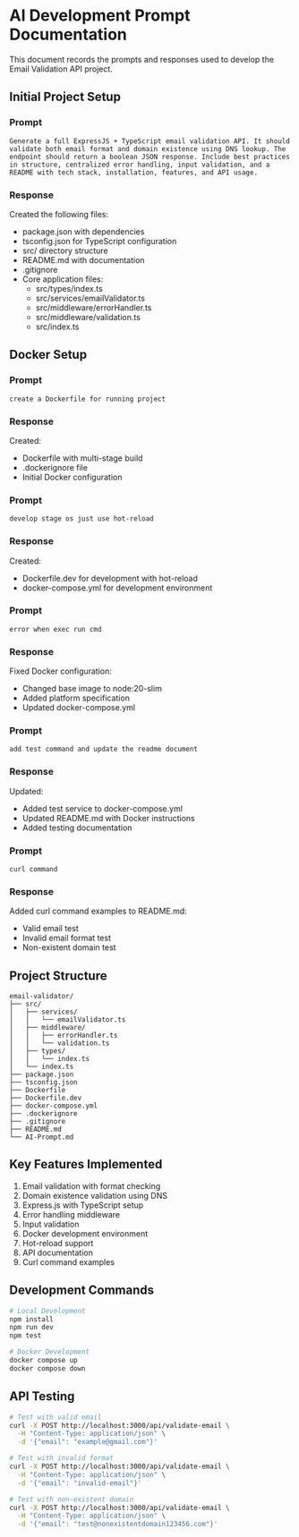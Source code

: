 # AI Development Prompt Documentation

This document records the prompts and responses used to develop the Email Validation API project.

## Initial Project Setup

### Prompt
```
Generate a full ExpressJS + TypeScript email validation API. It should validate both email format and domain existence using DNS lookup. The endpoint should return a boolean JSON response. Include best practices in structure, centralized error handling, input validation, and a README with tech stack, installation, features, and API usage.
```

### Response
Created the following files:
- package.json with dependencies
- tsconfig.json for TypeScript configuration
- src/ directory structure
- README.md with documentation
- .gitignore
- Core application files:
  - src/types/index.ts
  - src/services/emailValidator.ts
  - src/middleware/errorHandler.ts
  - src/middleware/validation.ts
  - src/index.ts

## Docker Setup

### Prompt
```
create a Dockerfile for running project
```

### Response
Created:
- Dockerfile with multi-stage build
- .dockerignore file
- Initial Docker configuration

### Prompt
```
develop stage os just use hot-reload
```

### Response
Created:
- Dockerfile.dev for development with hot-reload
- docker-compose.yml for development environment

### Prompt
```
error when exec run cmd
```

### Response
Fixed Docker configuration:
- Changed base image to node:20-slim
- Added platform specification
- Updated docker-compose.yml

### Prompt
```
add test command and update the readme document
```

### Response
Updated:
- Added test service to docker-compose.yml
- Updated README.md with Docker instructions
- Added testing documentation

### Prompt
```
curl command
```

### Response
Added curl command examples to README.md:
- Valid email test
- Invalid email format test
- Non-existent domain test

## Project Structure
```
email-validator/
├── src/
│   ├── services/
│   │   └── emailValidator.ts
│   ├── middleware/
│   │   ├── errorHandler.ts
│   │   └── validation.ts
│   ├── types/
│   │   └── index.ts
│   └── index.ts
├── package.json
├── tsconfig.json
├── Dockerfile
├── Dockerfile.dev
├── docker-compose.yml
├── .dockerignore
├── .gitignore
├── README.md
└── AI-Prompt.md
```

## Key Features Implemented
1. Email validation with format checking
2. Domain existence validation using DNS
3. Express.js with TypeScript setup
4. Error handling middleware
5. Input validation
6. Docker development environment
7. Hot-reload support
8. API documentation
9. Curl command examples

## Development Commands
```bash
# Local Development
npm install
npm run dev
npm test

# Docker Development
docker compose up
docker compose down
```

## API Testing
```bash
# Test with valid email
curl -X POST http://localhost:3000/api/validate-email \
  -H "Content-Type: application/json" \
  -d '{"email": "example@gmail.com"}'

# Test with invalid format
curl -X POST http://localhost:3000/api/validate-email \
  -H "Content-Type: application/json" \
  -d '{"email": "invalid-email"}'

# Test with non-existent domain
curl -X POST http://localhost:3000/api/validate-email \
  -H "Content-Type: application/json" \
  -d '{"email": "test@nonexistentdomain123456.com"}'
```